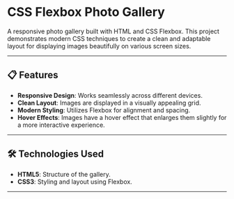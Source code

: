 # **CSS Flexbox Photo Gallery**

A responsive photo gallery built with HTML and CSS Flexbox. This project demonstrates modern CSS techniques to create a clean and adaptable layout for displaying images beautifully on various screen sizes.

---

## **📋 Features**

- **Responsive Design**: Works seamlessly across different devices.  
- **Clean Layout**: Images are displayed in a visually appealing grid.  
- **Modern Styling**: Utilizes Flexbox for alignment and spacing.  
- **Hover Effects**: Images have a hover effect that enlarges them slightly for a more interactive experience.

---

## **🛠️ Technologies Used**

- **HTML5**: Structure of the gallery.  
- **CSS3**: Styling and layout using Flexbox.

---
